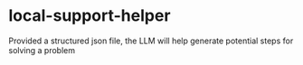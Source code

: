 # local-support-helper
Provided a structured json file, the LLM will help generate potential steps for solving a problem
